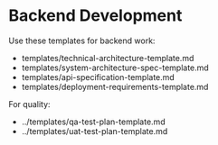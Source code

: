 # Backend Development
Use these templates for backend work:
- templates/technical-architecture-template.md
- templates/system-architecture-spec-template.md
- templates/api-specification-template.md
- templates/deployment-requirements-template.md

For quality:
- ../templates/qa-test-plan-template.md
- ../templates/uat-test-plan-template.md
